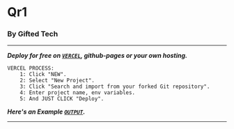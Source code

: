 # Qr1
### By Gifted Tech ###

---

***Deploy for free on [`VERCEL`](https://vercel.com/login), github-pages or your own hosting.***

```
VERCEL PROCESS:
    1: Click "NEW".
    2: Select "New Project".
    3: Click "Search and import from your forked Git repository".
    4: Enter project name, env variables.
    5: And JUST CLICK "Deploy". 
```
***Here's an Example [`OUTPUT`](https://web.giftedtechnexus.co.ke/sessions/qr).***

---

